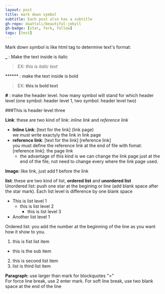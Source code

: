 ```yaml
---
layout: post
title: mark down symbol
subtitle: Each post also has a subtitle
gh-repo: daattali/beautiful-jekyll
gh-badge: [star, fork, follow]
tags: [test]
---
```


Mark down symbol is like html tag to determine text's format:

**_** : Make the text inside is italic
>EX: _this is italic text_
    
****** : make the text inside is bold
>EX: **this is bold text**
    
**#** : make the header level. how many symbol will stand for which header level (one symbol: header level 1, two symbol: header level two)

###This is header level three

**Link**: these are two kind of link: _inline link_ and _reference link_  
 * **Inline Link**: [text for the link] (link page)  
    we must write exactyly the link in link page
 * **reference link**: [text for the link] [reference link]  
    you must define the reference link at the end of file with fomat: [reference link]: the page link  
   * the advantage of this kind is we can change the link page just at the end of the file, not need to change every where the link page used.

**Image**: like link, just add **!** before the link

**list**: these are two kind of list, **ordered list** and **unordered list**  
 Unordered list: push one star at the begining or line (add blank space after the star mark). Each list level is difference by one blank space
* This is list level 1
  * this is list level 2
    * this is list level 3
* Another list level 1  

 Ordered list: you add the number at the beginning of the line as you want how it show to you.
 1. this is fist list item
  * this is the sub item
  
 2. this is second list item
 3. list is third list item

**Paragraph**: use larger than mark for blockquotes ">"  
  For force line break, use 2 enter mark. For soft line break, use two blank space at the end of the line
